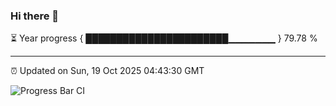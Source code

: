 ### Hi there 👋

⏳ Year progress { ███████████████████████▁▁▁▁▁▁▁ } 79.78 %

---

⏰ Updated on Sun, 19 Oct 2025 04:43:30 GMT

![Progress Bar CI](https://github.com/IshwaranRudhara/GIT-ACTION/workflows/Progress%20Bar%20CI/badge.svg)
